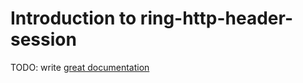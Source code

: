 # Introduction to ring-http-header-session

TODO: write [great documentation](http://jacobian.org/writing/what-to-write/)
